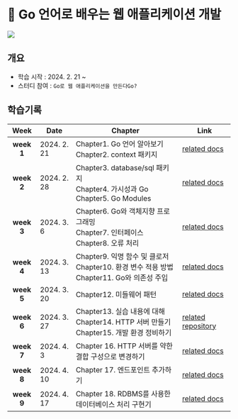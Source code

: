 # 📖 Go 언어로 배우는 웹 애플리케이션 개발

![](https://contents.kyobobook.co.kr/sih/fit-in/458x0/pdt/9791192987439.jpg)

## 개요
- 학습 시작 : 2024. 2. 21 ~
- 스터디 참여 : `Go로 웹 애플리케이션을 만든다Go?`

## 학습기록
|    Week    | Date        | Chapter                                                                  | Link                                                                    |
| :--------: | ----------- | ------------------------------------------------------------------------ | ----------------------------------------------------------------------- |
| **week 1** | 2024. 2. 21 | Chapter1. Go 언어 알아보기<br>Chapter2. context 패키지                            | [related docs](👩🏻‍💻-Golang/web-application-development/week1.md)                  |
| **week 2** | 2024. 2. 28 | Chapter3. database/sql 패키지<br>Chapter4. 가시성과 Go<br>Chapter5. Go Modules  | [related docs](👩🏻‍💻-Golang/web-application-development/week2.md)                  |
| **week 3** | 2024. 3. 6  | Chapter6. Go와 객체지향 프로그래밍<br>Chapter7. 인터페이스<br>Chapter8. 오류 처리           | [related docs](👩🏻‍💻-Golang/web-application-development/week3.md)                  |
| **week 4** | 2024. 3. 13 | Chapter9. 익명 함수 및 클로저<br>Chapter10. 환경 변수 적용 방법<br>Chapter11. Go와 의존성 주입 | [related docs](./web-application-development/week4.md)                  |
| **week 5** | 2024. 3. 20 | Chapter12. 미들웨어 패턴                                                       | [related docs](week5.md)                  |
| **week 6** | 2024. 3. 27 | Chapter13. 실습 내용에 대해<br>Chapter14. HTTP 서버 만들기<br>Chapter15. 개발 환경 정비하기  | [related repository](https://github.com/new-pow/go_todo_app/tree/GO-15) |
| **week 7** | 2024. 4. 3  | Chapter 16. HTTP 서버를 약한 결합 구성으로 변경하기                                     | [related docs](week7.md)                  |
| **week 8** | 2024. 4. 10 | Chapter 17. 엔드포인트 추가하기                                                   | [related docs](week8.md)                  |
| **week 9** | 2024. 4. 17 | Chapter 18. RDBMS를 사용한 데이터베이스 처리 구현기                                     | [related docs](week9.md)                  |
